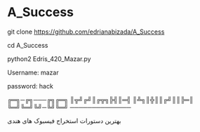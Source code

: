 # A_Success

git clone https://github.com/edrianabizada/A_Success

cd A_Success

python2 Edris_420_Mazar.py

Username: mazar

password: hack

╔═╗─╔╗───╔╗╔═╗
║╦╝╔╝║╔╦╗╠╣║═╣
║╩╗║╬║║╔╝║║╠═║
╚═╝╚═╝╚╝─╚╝╚═╝
──────────────


بهترین دستورات استخراج فیسبوک های هندی 
